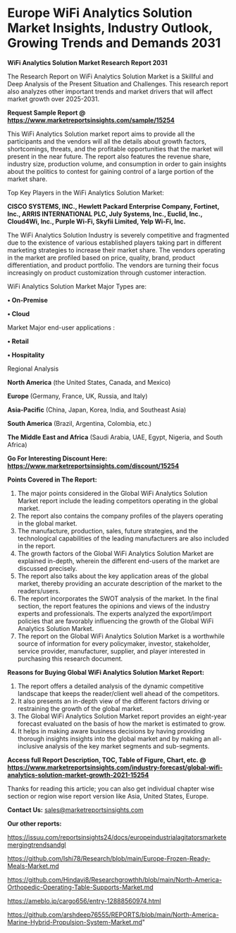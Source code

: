  # Europe WiFi Analytics Solution Market Insights, Industry Outlook, Growing Trends and Demands 2031

<strong>WiFi Analytics Solution Market Research Report 2031</strong>

The Research Report on WiFi Analytics Solution Market is a Skillful and Deep Analysis of the Present Situation and Challenges. This research report also analyzes other important trends and market drivers that will affect market growth over 2025-2031.

<strong>Request Sample Report @ <a href=https://www.marketreportsinsights.com/sample/15254>https://www.marketreportsinsights.com/sample/15254</a></strong>

This WiFi Analytics Solution market report aims to provide all the participants and the vendors will all the details about growth factors, shortcomings, threats, and the profitable opportunities that the market will present in the near future. The report also features the revenue share, industry size, production volume, and consumption in order to gain insights about the politics to contest for gaining control of a large portion of the market share.

Top Key Players in the WiFi Analytics Solution Market:

<strong>CISCO SYSTEMS, INC., Hewlett Packard Enterprise Company, Fortinet, Inc., ARRIS INTERNATIONAL PLC, July Systems, Inc., Euclid, Inc., Cloud4Wi, Inc., Purple Wi-Fi, Skyfii Limited, Yelp Wi-Fi, Inc.</strong>

The WiFi Analytics Solution Industry is severely competitive and fragmented due to the existence of various established players taking part in different marketing strategies to increase their market share. The vendors operating in the market are profiled based on price, quality, brand, product differentiation, and product portfolio. The vendors are turning their focus increasingly on product customization through customer interaction.

WiFi Analytics Solution Market Major Types are:

<strong>• On-Premise

• Cloud</strong>

Market Major end-user applications :

<strong>• Retail

• Hospitality</strong>

Regional Analysis

</u><strong><b>North America</b></strong> (the United States, Canada, and Mexico)

<strong><b>Europe </b></strong>(Germany, France, UK, Russia, and Italy)

<strong><b>Asia-Pacific</b></strong> (China, Japan, Korea, India, and Southeast Asia)

<strong><b>South America</b></strong> (Brazil, Argentina, Colombia, etc.)

<strong><b>The Middle East and Africa</b></strong> (Saudi Arabia, UAE, Egypt, Nigeria, and South Africa)

<strong>Go For Interesting Discount Here: <a href=https://www.marketreportsinsights.com/discount/15254>https://www.marketreportsinsights.com/discount/15254</a></strong>

<strong>Points Covered in The Report:</strong>
<ol>
  <li>The major points considered in the Global WiFi Analytics Solution Market report include the leading competitors operating in the global market.</li>
  <li>The report also contains the company profiles of the players operating in the global market.</li>
  <li>The manufacture, production, sales, future strategies, and the technological capabilities of the leading manufacturers are also included in the report.</li>
  <li>The growth factors of the Global WiFi Analytics Solution Market are explained in-depth, wherein the different end-users of the market are discussed precisely.</li>
  <li>The report also talks about the key application areas of the global market, thereby providing an accurate description of the market to the readers/users.</li>
  <li>The report incorporates the SWOT analysis of the market. In the final section, the report features the opinions and views of the industry experts and professionals. The experts analyzed the export/import policies that are favorably influencing the growth of the Global WiFi Analytics Solution Market.</li>
  <li>The report on the Global WiFi Analytics Solution Market is a worthwhile source of information for every policymaker, investor, stakeholder, service provider, manufacturer, supplier, and player interested in purchasing this research document.</li>
</ol>
<strong>Reasons for Buying Global WiFi Analytics Solution Market Report:</strong>

<ol>
  <li>The report offers a detailed analysis of the dynamic competitive landscape that keeps the reader/client well ahead of the competitors.</li>
  <li>It also presents an in-depth view of the different factors driving or restraining the growth of the global market.</li>
  <li>The Global WiFi Analytics Solution Market report provides an eight-year forecast evaluated on the basis of how the market is estimated to grow.</li>
  <li>It helps in making aware business decisions by having providing thorough insights insights into the global market and by making an all-inclusive analysis of the key market segments and sub-segments.</li>
</ol>
<strong>Access full Report Description, TOC, Table of Figure, Chart, etc. @ <a href=https://www.marketreportsinsights.com/industry-forecast/global-wifi-analytics-solution-market-growth-2021-15254>https://www.marketreportsinsights.com/industry-forecast/global-wifi-analytics-solution-market-growth-2021-15254</a></strong>


Thanks for reading this article; you can also get individual chapter wise section or region wise report version like Asia, United States, Europe.

<strong>Contact Us:</strong>
sales@marketreportsinsights.com

<strong>Our other reports:</strong>

<a href=https://issuu.com/reportsinsights24/docs/europeindustrialagitatorsmarketemergingtrendsandgl>https://issuu.com/reportsinsights24/docs/europeindustrialagitatorsmarketemergingtrendsandgl</a>

<a href=https://github.com/Ishi78/Research/blob/main/Europe-Frozen-Ready-Meals-Market.md>https://github.com/Ishi78/Research/blob/main/Europe-Frozen-Ready-Meals-Market.md</a>

<a href=https://github.com/Hindavi8/Researchgrowthh/blob/main/North-America-Orthopedic-Operating-Table-Supports-Market.md>https://github.com/Hindavi8/Researchgrowthh/blob/main/North-America-Orthopedic-Operating-Table-Supports-Market.md</a>

<a href=https://ameblo.jp/cargo656/entry-12888560974.html>https://ameblo.jp/cargo656/entry-12888560974.html</a>

<a href=https://github.com/arshdeep76555/REPORTS/blob/main/North-America-Marine-Hybrid-Propulsion-System-Market.md>https://github.com/arshdeep76555/REPORTS/blob/main/North-America-Marine-Hybrid-Propulsion-System-Market.md</a>"
